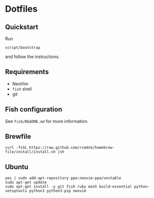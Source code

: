 # Dotfiles

## Quickstart

Run

```
script/bootstrap
```

and follow the instructions.


## Requirements

+ NeoVim
+ `fish` shell
+ git

## Fish configuration

See `fish/README.md` for more information.

## Brewfile
```
curl -fsSL https://raw.github.com/rcmdnk/homebrew-file/install/install.sh |sh
```

## Ubuntu
```
yes | sudo add-apt-repository ppa:neovim-ppa/unstable
sudo apt-get update
sudo apt-get install -y git fish ruby mosh build-essential python-setuptools python3 python3-pip neovim
```
